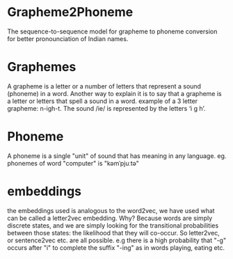 # Grapheme2Phoneme
The sequence-to-sequence model for grapheme to phoneme conversion for better pronounciation of Indian names.

# Graphemes
A grapheme is a letter or a number of letters that represent a sound (phoneme) in a word. Another way to explain it is to say that a grapheme is a letter or letters that spell a sound in a word.
example of a 3 letter grapheme: n-igh-t. The sound /ie/ is represented by the letters ‘i g h’.

# Phoneme
A phoneme is a single "unit" of sound that has meaning in any language.
eg. phonemes of word "computer" is "kəmˈpjuːtə"

# embeddings
the embeddings used is analogous to the word2vec, we have used what can be called a letter2vec embedding. 
Why? Because words are simply discrete states, and we are simply looking for the transitional probabilities between those states: the likelihood that they will co-occur. So letter2vec, or sentence2vec etc. are all possible. e.g there is a high probability that "-g" occurs after "i" to complete the suffix "-ing" as in words playing, eating etc. 

#
